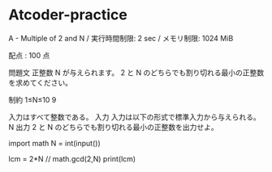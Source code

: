 # Atcoder-practice
A - Multiple of 2 and N  / 
実行時間制限: 2 sec / メモリ制限: 1024 MiB

配点 : 
100 点

問題文
正整数 
N が与えられます。 
2 と 
N のどちらでも割り切れる最小の正整数を求めてください。

制約
1≤N≤10 
9
 
入力はすべて整数である。
入力
入力は以下の形式で標準入力から与えられる。
N
出力
2 と N のどちらでも割り切れる最小の正整数を出力せよ。

import math 
N = int(input())

lcm = 2*N // math.gcd(2,N)
print(lcm)

